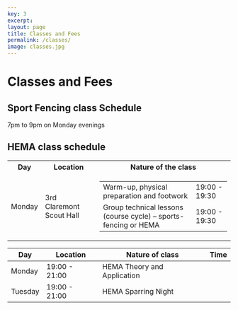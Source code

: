 ```yaml
---
key: 3
excerpt: 
layout: page
title: Classes and Fees
permalink: /classes/
image: classes.jpg
---
```


# Classes and Fees

## Sport Fencing class Schedule

7pm to 9pm on Monday evenings

## HEMA class schedule

<table>
    <tr>
        <th>Day</th>
        <th>Location</th>
        <th>Nature of the class</th>
    </tr>
    <tr>
        <td>Monday</td>
        <td>3rd Claremont Scout Hall</td>
        <td>
            <table>
                <tr><td>Warm-up, physical preparation and footwork</td><td>19:00 - 19:30</td></tr>
                <tr><td>Group technical lessons (course cycle) – sports-fencing or HEMA</td><td>19:00 - 19:30</td></tr>
            </table>
        </td>
    </tr>
</table>

|Day|Location|Nature of class|Time|
|----|----|----|----|
|Monday|19:00 - 21:00| HEMA Theory and Application||
|Tuesday|19:00 - 21:00|HEMA Sparring Night||